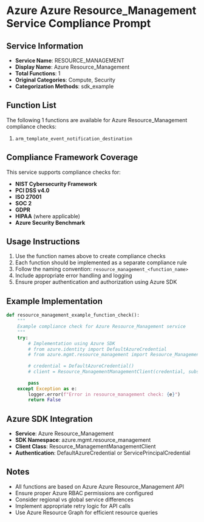 # Azure Azure Resource_Management Service Compliance Prompt

## Service Information
- **Service Name**: RESOURCE_MANAGEMENT
- **Display Name**: Azure Resource_Management
- **Total Functions**: 1
- **Original Categories**: Compute, Security
- **Categorization Methods**: sdk_example

## Function List
The following 1 functions are available for Azure Resource_Management compliance checks:

1. `arm_template_event_notification_destination`


## Compliance Framework Coverage
This service supports compliance checks for:
- **NIST Cybersecurity Framework**
- **PCI DSS v4.0**
- **ISO 27001**
- **SOC 2**
- **GDPR**
- **HIPAA** (where applicable)
- **Azure Security Benchmark**

## Usage Instructions
1. Use the function names above to create compliance checks
2. Each function should be implemented as a separate compliance rule
3. Follow the naming convention: `resource_management_<function_name>`
4. Include appropriate error handling and logging
5. Ensure proper authentication and authorization using Azure SDK

## Example Implementation
```python
def resource_management_example_function_check():
    """
    Example compliance check for Azure Resource_Management service
    """
    try:
        # Implementation using Azure SDK
        # from azure.identity import DefaultAzureCredential
        # from azure.mgmt.resource_management import Resource_ManagementManagementClient
        
        # credential = DefaultAzureCredential()
        # client = Resource_ManagementManagementClient(credential, subscription_id)
        
        pass
    except Exception as e:
        logger.error(f"Error in resource_management check: {e}")
        return False
```

## Azure SDK Integration
- **Service**: Azure Resource_Management
- **SDK Namespace**: azure.mgmt.resource_management
- **Client Class**: Resource_ManagementManagementClient
- **Authentication**: DefaultAzureCredential or ServicePrincipalCredential

## Notes
- All functions are based on Azure Azure Resource_Management API
- Ensure proper Azure RBAC permissions are configured
- Consider regional vs global service differences
- Implement appropriate retry logic for API calls
- Use Azure Resource Graph for efficient resource queries
